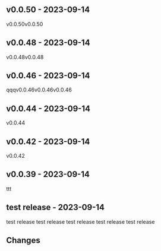 ## v0.0.50 - 2023-09-14

v0.0.50v0.0.50

## v0.0.48 - 2023-09-14

v0.0.48v0.0.48

## v0.0.46 - 2023-09-14

qqqv0.0.46v0.0.46v0.0.46

## v0.0.44 - 2023-09-14

v0.0.44

## v0.0.42 - 2023-09-14

v0.0.42

## v0.0.39 - 2023-09-14

ttt

## test release  - 2023-09-14

test release test release test release test release test release

## Changes
